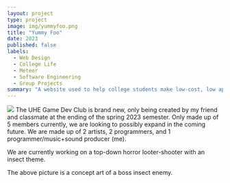 ```yaml
---
layout: project
type: project
image: img/yummyfoo.png
title: "Yummy Foo"
date: 2023
published: false
labels:
  - Web Design
  - College Life
  - Meteor
  - Software Engineering
  - Group Projects
summary: "A website used to help college students make low-cost, low appliance meals while dorming or going to college.""
---
```

<img class="img-fluid" src="../img/screenshotyum.jpg">
The UHE Game Dev Club is brand new, only being created by my friend and classmate at the ending of the spring 2023 semester. Only made up of 5 members currently, we are looking to possibly expand in the coming future. We are made up of 2 artists, 2 programmers, and 1 programmer/music+sound producer (me).

We are currently working on a top-down horror looter-shooter with an insect theme.

The above picture is a concept art of a boss insect enemy.
